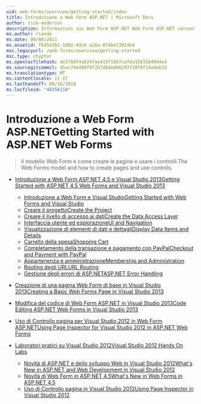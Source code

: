 ```yaml
---
uid: web-forms/overview/getting-started/index
title: Introduzione a Web Form ASP.NET | Microsoft Docs
author: rick-anderson
description: Informazioni sui Web Form ASP.NET Web Form ASP.NET consente di creare siti Web dinamici usando un modello noto di trascinamento e rilascio, basata su eventi. Un'area di progettazione e hund...
ms.author: riande
ms.date: 08/08/2011
ms.assetid: f645d3b1-1092-43c6-a28a-074b413924b4
msc.legacyurl: /web-forms/overview/getting-started
msc.type: chapter
ms.openlocfilehash: de5f8df4a6247ae41971867cafda15835b4944e4
ms.sourcegitcommit: 45ac74e400f9f2b7dbded66297730f6f14a4eb25
ms.translationtype: MT
ms.contentlocale: it-IT
ms.lasthandoff: 08/16/2018
ms.locfileid: "48256110"
---
```

<a name="getting-started-with-aspnet-web-forms"></a><span data-ttu-id="23420-104">Introduzione a Web Form ASP.NET</span><span class="sxs-lookup"><span data-stu-id="23420-104">Getting Started with ASP.NET Web Forms</span></span>
====================
> <span data-ttu-id="23420-105">Il modello Web Form e come creare le pagine e usare i controlli.</span><span class="sxs-lookup"><span data-stu-id="23420-105">The Web Forms model and how to create pages and use controls.</span></span>


- [<span data-ttu-id="23420-106">Introduzione a Web Form ASP.NET 4.5 e Visual Studio 2013</span><span class="sxs-lookup"><span data-stu-id="23420-106">Getting Started with ASP.NET 4.5 Web Forms and Visual Studio 2013</span></span>](getting-started-with-aspnet-45-web-forms/index.md)

    - [<span data-ttu-id="23420-107">Introduzione a Web Form e Visual Studio</span><span class="sxs-lookup"><span data-stu-id="23420-107">Getting Started with Web Forms and Visual Studio</span></span>](getting-started-with-aspnet-45-web-forms/introduction-and-overview.md)
    - [<span data-ttu-id="23420-108">Creare il progetto</span><span class="sxs-lookup"><span data-stu-id="23420-108">Create the Project</span></span>](getting-started-with-aspnet-45-web-forms/create-the-project.md)
    - [<span data-ttu-id="23420-109">Creare il livello di accesso ai dati</span><span class="sxs-lookup"><span data-stu-id="23420-109">Create the Data Access Layer</span></span>](getting-started-with-aspnet-45-web-forms/create_the_data_access_layer.md)
    - [<span data-ttu-id="23420-110">Interfaccia utente ed esplorazione</span><span class="sxs-lookup"><span data-stu-id="23420-110">UI and Navigation</span></span>](getting-started-with-aspnet-45-web-forms/ui_and_navigation.md)
    - [<span data-ttu-id="23420-111">Visualizzazione di elementi di dati e dettagli</span><span class="sxs-lookup"><span data-stu-id="23420-111">Display Data Items and Details</span></span>](getting-started-with-aspnet-45-web-forms/display_data_items_and_details.md)
    - [<span data-ttu-id="23420-112">Carrello della spesa</span><span class="sxs-lookup"><span data-stu-id="23420-112">Shopping Cart</span></span>](getting-started-with-aspnet-45-web-forms/shopping-cart.md)
    - [<span data-ttu-id="23420-113">Completamento della transazione e pagamento con PayPal</span><span class="sxs-lookup"><span data-stu-id="23420-113">Checkout and Payment with PayPal</span></span>](getting-started-with-aspnet-45-web-forms/checkout-and-payment-with-paypal.md)
    - [<span data-ttu-id="23420-114">Appartenenza e amministrazione</span><span class="sxs-lookup"><span data-stu-id="23420-114">Membership and Administration</span></span>](getting-started-with-aspnet-45-web-forms/membership-and-administration.md)
    - [<span data-ttu-id="23420-115">Routing degli URL</span><span class="sxs-lookup"><span data-stu-id="23420-115">URL Routing</span></span>](getting-started-with-aspnet-45-web-forms/url-routing.md)
    - [<span data-ttu-id="23420-116">Gestione degli errori di ASP.NET</span><span class="sxs-lookup"><span data-stu-id="23420-116">ASP.NET Error Handling</span></span>](getting-started-with-aspnet-45-web-forms/aspnet-error-handling.md)
- [<span data-ttu-id="23420-117">Creazione di una pagina Web Form di base in Visual Studio 2013</span><span class="sxs-lookup"><span data-stu-id="23420-117">Creating a Basic Web Forms Page in Visual Studio 2013</span></span>](creating-a-basic-web-forms-page.md)
- [<span data-ttu-id="23420-118">Modifica del codice di Web Form ASP.NET in Visual Studio 2013</span><span class="sxs-lookup"><span data-stu-id="23420-118">Code Editing ASP.NET Web Forms in Visual Studio 2013</span></span>](code-editing-in-web-forms-pages.md)
- [<span data-ttu-id="23420-119">Uso di Controllo pagina per Visual Studio 2012 in Web Form ASP.NET</span><span class="sxs-lookup"><span data-stu-id="23420-119">Using Page Inspector for Visual Studio 2012 in ASP.NET Web Forms</span></span>](using-page-inspector-in-a-visual-studio-11-beta-web-forms-project.md)
- [<span data-ttu-id="23420-120">Laboratori pratici su Visual Studio 2012</span><span class="sxs-lookup"><span data-stu-id="23420-120">Visual Studio 2012 Hands On Labs</span></span>](hands-on-labs/index.md)

    - [<span data-ttu-id="23420-121">Novità di ASP.NET e dello sviluppo Web in Visual Studio 2012</span><span class="sxs-lookup"><span data-stu-id="23420-121">What's New in ASP.NET and Web Development in Visual Studio 2012</span></span>](hands-on-labs/whats-new-in-aspnet-and-web-development-in-visual-studio-2012.md)
    - [<span data-ttu-id="23420-122">Novità di Web Form in ASP.NET 4.5</span><span class="sxs-lookup"><span data-stu-id="23420-122">What's New in Web Forms in ASP.NET 4.5</span></span>](hands-on-labs/whats-new-in-web-forms-in-aspnet-45.md)
    - [<span data-ttu-id="23420-123">Uso di Controllo pagina in Visual Studio 2012</span><span class="sxs-lookup"><span data-stu-id="23420-123">Using Page Inspector in Visual Studio 2012</span></span>](hands-on-labs/using-page-inspector-in-visual-studio-2012.md)
